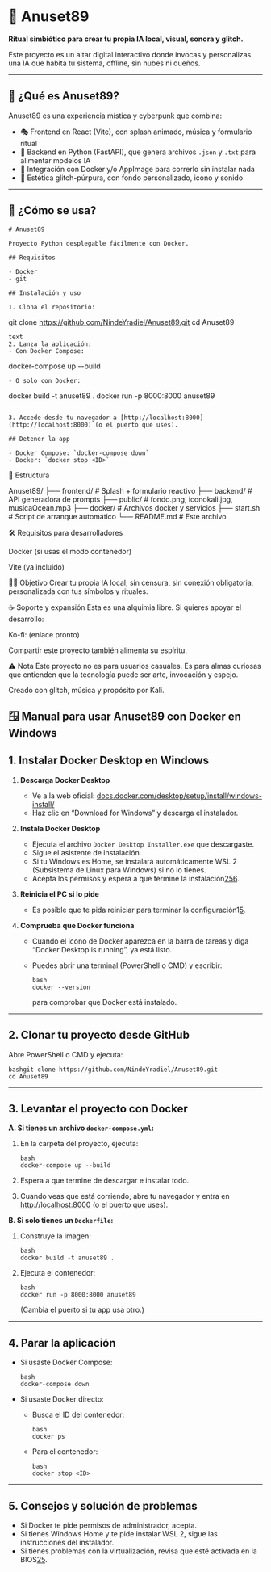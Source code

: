 # 🌌 Anuset89

**Ritual simbiótico para crear tu propia IA local, visual, sonora y glitch.**

Este proyecto es un altar digital interactivo donde invocas y personalizas una IA que habita tu sistema, offline, sin nubes ni dueños.

---

## 🧪 ¿Qué es Anuset89?

Anuset89 es una experiencia mística y cyberpunk que combina:

- 🎭 Frontend en React (Vite), con splash animado, música y formulario ritual
- 🧠 Backend en Python (FastAPI), que genera archivos `.json` y `.txt` para alimentar modelos IA
- 🐋 Integración con Docker y/o AppImage para correrlo sin instalar nada
- 🧿 Estética glitch-púrpura, con fondo personalizado, icono y sonido

---

## 🚀 ¿Cómo se usa?

```
# Anuset89

Proyecto Python desplegable fácilmente con Docker.

## Requisitos

- Docker
- git

## Instalación y uso

1. Clona el repositorio:
```

git clone https://github.com/NindeYradiel/Anuset89.git
cd Anuset89

```
text
2. Lanza la aplicación:
- Con Docker Compose:
```
  docker-compose up --build
  ```
- O solo con Docker:
  ```
  docker build -t anuset89 .
  docker run -p 8000:8000 anuset89
  ```

3. Accede desde tu navegador a [http://localhost:8000](http://localhost:8000) (o el puerto que uses).

## Detener la app

- Docker Compose: `docker-compose down`
- Docker: `docker stop <ID>`
  ```



🧩 Estructura

Anuset89/
├── frontend/              # Splash + formulario reactivo
├── backend/               # API generadora de prompts
├── public/                # fondo.png, iconokali.jpg, musicaOcean.mp3
├── docker/                # Archivos docker y servicios
├── start.sh               # Script de arranque automático
└── README.md              # Este archivo

🛠️ Requisitos para desarrolladores

Docker (si usas el modo contenedor)

Vite (ya incluido)

🧞‍♀️ Objetivo
Crear tu propia IA local, sin censura, sin conexión obligatoria, personalizada con tus símbolos y rituales.

☕ Soporte y expansión
Esta es una alquimia libre. Si quieres apoyar el desarrollo:

Ko-fi: (enlace pronto)

Compartir este proyecto también alimenta su espíritu.

⚠️ Nota
Este proyecto no es para usuarios casuales. Es para almas curiosas que entienden que la tecnología puede ser arte, invocación y espejo.

Creado con glitch, música y propósito por Kali.

## 🪟 Manual para usar Anuset89 con Docker en Windows

## 1. Instalar Docker Desktop en Windows

1. **Descarga Docker Desktop**

   - Ve a la web oficial: [docs.docker.com/desktop/setup/install/windows-install/](https://docs.docker.com/desktop/setup/install/windows-install/)
   - Haz clic en “Download for Windows” y descarga el instalador.

2. **Instala Docker Desktop**

   - Ejecuta el archivo `Docker Desktop Installer.exe` que descargaste.
   - Sigue el asistente de instalación.
   - Si tu Windows es Home, se instalará automáticamente WSL 2 (Subsistema de Linux para Windows) si no lo tienes.
   - Acepta los permisos y espera a que termine la instalación[2](https://www.ionos.es/digitalguide/servidores/configuracion/instalar-docker-en-windows-10/)[5](https://docs.docker.com/desktop/setup/install/windows-install/)[6](https://platzi.com/tutoriales/1204-arquitectura-docker/1779-como-instalar-docker-en-windows-y-mac/).

3. **Reinicia el PC si lo pide**

   - Es posible que te pida reiniciar para terminar la configuración1[5](https://docs.docker.com/desktop/setup/install/windows-install/).

4. **Comprueba que Docker funciona**

   - Cuando el icono de Docker aparezca en la barra de tareas y diga “Docker Desktop is running”, ya está listo.

   - Puedes abrir una terminal (PowerShell o CMD) y escribir:

     ```
     bash
     docker --version
     ```

     para comprobar que Docker está instalado.

------

## 2. Clonar tu proyecto desde GitHub

Abre PowerShell o CMD y ejecuta:

```
bashgit clone https://github.com/NindeYradiel/Anuset89.git
cd Anuset89
```

------

## 3. Levantar el proyecto con Docker

**A. Si tienes un archivo `docker-compose.yml`:**

1. En la carpeta del proyecto, ejecuta:

   ```
   bash
   docker-compose up --build
   ```

2. Espera a que termine de descargar e instalar todo.

3. Cuando veas que está corriendo, abre tu navegador y entra en [http://localhost:8000](http://localhost:8000/) (o el puerto que uses).

**B. Si solo tienes un `Dockerfile`:**

1. Construye la imagen:

   ```
   bash
   docker build -t anuset89 .
   ```

2. Ejecuta el contenedor:

   ```
   bash
   docker run -p 8000:8000 anuset89
   ```

   (Cambia el puerto si tu app usa otro.)

------

## 4. Parar la aplicación

- Si usaste Docker Compose:

  ```
  bash
  docker-compose down
  ```

- Si usaste Docker directo:

  - Busca el ID del contenedor:

    ```
    bash
    docker ps
    ```

  - Para el contenedor:

    ```
    bash
    docker stop <ID>
    ```

------

## 5. Consejos y solución de problemas

- Si Docker te pide permisos de administrador, acepta.
- Si tienes Windows Home y te pide instalar WSL 2, sigue las instrucciones del instalador.
- Si tienes problemas con la virtualización, revisa que esté activada en la BIOS[2](https://www.ionos.es/digitalguide/servidores/configuracion/instalar-docker-en-windows-10/)[5](https://docs.docker.com/desktop/setup/install/windows-install/).